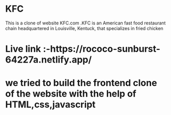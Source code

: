 # KFC
<p>This is a clone of website KFC.com .KFC is an American fast food restaurant chain headquartered in Louisville, Kentuck, that specializes in fried chicken <p/>
<h1>Live link :-https://rococo-sunburst-64227a.netlify.app/ <h1/>
<p>we tried to build the frontend clone of the website with the help of HTML,css,javascript<p/>
